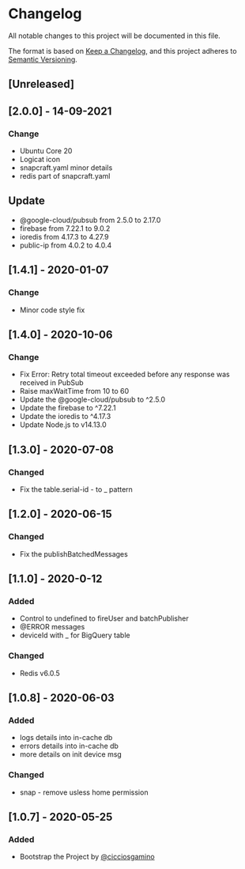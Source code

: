# Changelog
All notable changes to this project will be documented in this file.

The format is based on [Keep a Changelog](https://keepachangelog.com/en/1.0.0/),
and this project adheres to [Semantic Versioning](https://semver.org/spec/v2.0.0.html).

## [Unreleased]

## [2.0.0] - 14-09-2021
### Change
  - Ubuntu Core 20
  - Logicat icon
  - snapcraft.yaml minor details
  - redis part of snapcraft.yaml

## Update
  - @google-cloud/pubsub from 2.5.0 to 2.17.0
  - firebase from 7.22.1 to 9.0.2
  - ioredis from 4.17.3 to 4.27.9
  - public-ip from 4.0.2 to 4.0.4

## [1.4.1] - 2020-01-07
### Change
  - Minor code style fix

## [1.4.0] - 2020-10-06
### Change 
  - Fix Error: Retry total timeout exceeded before any response was received in PubSub 
  - Raise maxWaitTime from 10 to 60 
  - Update the @google-cloud/pubsub to ^2.5.0 
  - Update the firebase to ^7.22.1
  - Update the ioredis to ^4.17.3
  - Update Node.js to v14.13.0

## [1.3.0] - 2020-07-08
### Changed
  - Fix the table.serial-id - to _ pattern 

## [1.2.0] - 2020-06-15
### Changed
  - Fix the publishBatchedMessages

## [1.1.0] - 2020-0-12
### Added
  - Control to undefined to fireUser and batchPublisher
  - @ERROR messages  
  - deviceId with _ for BigQuery table 

### Changed 
  - Redis v6.0.5

## [1.0.8] - 2020-06-03
### Added 
  - logs details into in-cache db 
  - errors details into in-cache db
  - more details on init device msg

### Changed 
  - snap - remove usless home permission  

## [1.0.7] - 2020-05-25
### Added 
  - Bootstrap the Project by [@cicciosgamino](https://github.com/CICCIOSGAMINO)